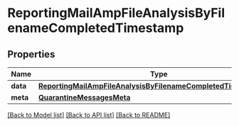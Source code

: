# ReportingMailAmpFileAnalysisByFilenameCompletedTimestamp

## Properties
Name | Type | Description | Notes
------------ | ------------- | ------------- | -------------
**data** | [**ReportingMailAmpFileAnalysisByFilenameCompletedTimestampData**](ReportingMailAmpFileAnalysisByFilenameCompletedTimestampData.md) |  | [optional] 
**meta** | [**QuarantineMessagesMeta**](QuarantineMessagesMeta.md) |  | [optional] 

[[Back to Model list]](../README.md#documentation-for-models) [[Back to API list]](../README.md#documentation-for-api-endpoints) [[Back to README]](../README.md)

